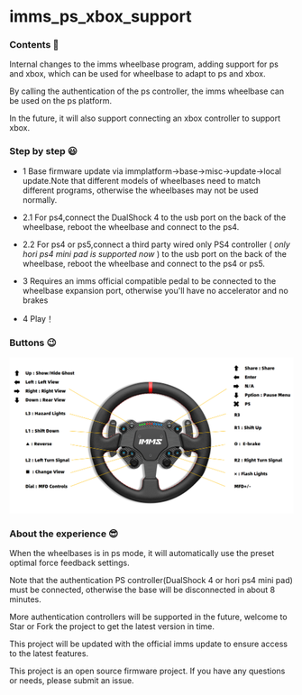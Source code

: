 # imms_ps_xbox_support


### Contents 🤗

Internal changes to the imms wheelbase program, adding support for ps and xbox, which can be used for wheelbase to adapt to ps and xbox.

By calling the authentication of the ps controller, the imms wheelbase can be used on the ps platform.

In the future, it will also support connecting an xbox controller to support xbox.



### Step by step 😃

* 1 Base firmware update via immplatform->base->misc->update->local update.Note that different models of wheelbases need to match different programs, otherwise the wheelbases may not be used normally.

* 2.1 For ps4,connect the DualShock 4 to the usb port on the back of the wheelbase, reboot the wheelbase and connect to the ps4.

* 2.2 For ps4 or ps5,connect a third party wired only PS4 controller (<i> only hori ps4 mini pad is supported now </i>) to the usb port on the back of the wheelbase, reboot the wheelbase and connect to the ps4 or ps5.

* 3 Requires an imms official compatible pedal to be connected to the wheelbase expansion port, otherwise you'll have no accelerator and no brakes


* 4 Play！



### Buttons 😉 
![image](pic/label.png)



### About the experience 😎

When the wheelbases is in ps mode, it will automatically use the preset optimal force feedback settings.

Note that the authentication PS controller(DualShock 4 or hori ps4 mini pad) must be connected, otherwise the base will be disconnected in about 8 minutes.

More authentication controllers will be supported in the future, welcome to Star or Fork the project to get the latest version in time.

This project will be updated with the official imms update to ensure access to the latest features.

This project is an open source firmware project. If you have any questions or needs, please submit an issue.

